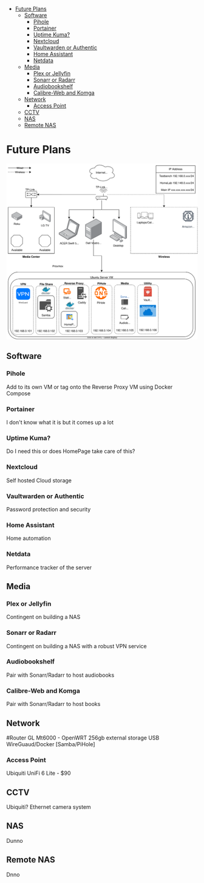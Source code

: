 - [Future Plans](#future-plans)
  - [Software](#software)
    - [Pihole](#pihole)
    - [Portainer](#portainer)
    - [Uptime Kuma?](#uptime-kuma)
    - [Nextcloud](#nextcloud)
    - [Vaultwarden or Authentic](#vaultwarden-or-authentic)
    - [Home Assistant](#home-assistant)
    - [Netdata](#netdata)
  - [Media](#media)
    - [Plex or Jellyfin](#plex-or-jellyfin)
    - [Sonarr or Radarr](#sonarr-or-radarr)
    - [Audiobookshelf](#audiobookshelf)
    - [Calibre-Web and Komga](#calibre-web-and-komga)
  - [Network](#network)
    - [Access Point](#access-point)
  - [CCTV](#cctv)
  - [NAS](#nas)
  - [Remote NAS](#remote-nas)

# Future Plans

![Network](docs/assets/FUTUREHomeLab.drawio.svg)

## Software
### Pihole
Add to its own VM or tag onto the Reverse Proxy VM using Docker Compose

### Portainer
I don't know what it is but it comes up a lot

### Uptime Kuma?
Do I need this or does HomePage take care of this?

### Nextcloud
Self hosted Cloud storage

### Vaultwarden or Authentic
Password protection and security

### Home Assistant
Home automation

### Netdata
Performance tracker of the server

## Media
### Plex or Jellyfin
Contingent on building a NAS
### Sonarr or Radarr
Contingent on building a NAS with a robust VPN service
### Audiobookshelf
Pair with Sonarr/Radarr to host audiobooks
### Calibre-Web and Komga
Pair with Sonarr/Radarr to host books
## Network
#Router
GL Mt6000 - OpenWRT
256gb external storage USB
WireGuaud/Docker [Samba/PiHole]

### Access Point 
Ubiquiti UniFi 6 Lite - $90

## CCTV
Ubiquiti?
Ethernet camera system

## NAS
Dunno

## Remote NAS
Dnno
